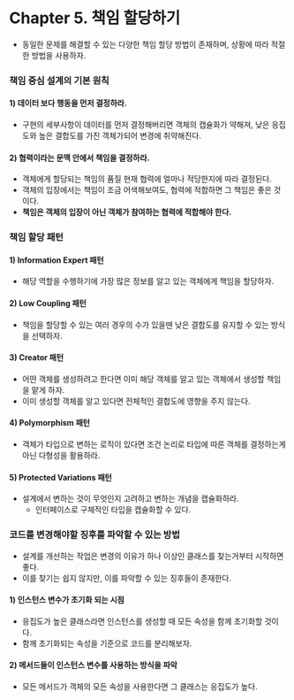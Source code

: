 # Chapter 5. 책임 할당하기
- 동일한 문제를 해결할 수 있는 다양한 책임 할당 방법이 존재하며, 상황에 따라 적절한 방법을 사용하자.

### 책임 중심 설계의 기본 원칙
#### 1) 데이터 보다 행동을 먼저 결정하라.
- 구현의 세부사항이 데이터를 먼저 결정해버리면 객체의 캡슐화가 약해져, 낮은 응집도와 높은 결합도를 가진 객체가되어 변경에 취약해진다.

#### 2) 협력이라는 문맥 안에서 책임을 결정하라.
- 객체에게 할당되는 책임의 품질 현재 협력에 얼마나 적당한지에 따라 결정된다.
- 객체의 입장에서는 책임이 조금 어색해보여도, 협력에 적합하면 그 책임은 좋은 것이다.
- **책임은 객체의 입장이 아닌 객체가 참여하는 협력에 적합해야 한다.**

### 책임 할당 패턴
#### 1) Information Expert 패턴
- 해당 역할을 수행하기에 가장 많은 정보를 알고 있는 객체에게 책임을 할당하자.

#### 2) Low Coupling 패턴
- 책임을 할당할 수 있는 여러 경우의 수가 있을땐 낮은 결합도를 유지할 수 있는 방식을 선택하자.

#### 3) Creator 패턴
- 어떤 객체를 생성하려고 한다면 이미 해당 객체를 알고 있는 객체에서 생성할 책임을 맡게 하자.
- 이미 생성할 객체를 알고 있다면 전체적인 결합도에 영향을 주지 않는다.

#### 4) Polymorphism 패턴
- 객체가 타입으로 변하는 로직이 있다면 조건 논리로 타입에 따른 객체를 결정하는게 아닌 다형성을 활용하라.

#### 5) Protected Variations 패턴
- 설계에서 변하는 것이 무엇인지 고려하고 변하는 개념을 캡슐화하라.
    - 인터페이스로 구체적인 타입을 캡슐화할 수 있다.

### 코드를 변경해야할 징후를 파악할 수 있는 방법
- 설계를 개선하는 작업은 변경의 이유가 하나 이상인 클래스를 찾는거부터 시작하면 좋다.
- 이를 찾기는 쉽지 않지만, 이를 파악할 수 있는 징후들이 존재한다.

#### 1) 인스턴스 변수가 초기화 되는 시점
- 응집도가 높은 클래스라면 인스턴스를 생성할 때 모든 속성을 함께 초기화할 것이다.
- 함께 초기화되는 속성을 기준으로 코드를 분리해보자.

#### 2) 메서드들이 인스턴스 변수를 사용하는 방식을 파악
- 모든 메서드가 객체의 모든 속성을 사용한다면 그 클래스는 응집도가 높다.
